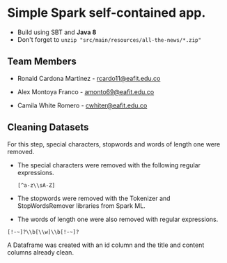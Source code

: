 # Simple Spark self-contained app.
* Build using SBT and **Java 8** 
* Don't forget to `unzip "src/main/resources/all-the-news/*.zip"`

## Team Members
* Ronald Cardona Martínez - rcardo11@eafit.edu.co

* Alex Montoya Franco - amonto69@eafit.edu.co

* Camila White Romero - cwhiter@eafit.edu.co


## Cleaning Datasets
For this step, special characters, stopwords and words of length one were removed.

* The special characters were removed with the following regular expressions.
  ```
  [^a-z\\sA-Z]
  ```

* The stopwords were removed with the Tokenizer and StopWordsRemover libraries from Spark ML.
* The words of length one were also removed with regular expressions.
```
[!-~]?\\b[\\w]\\b[!-~]?
```

A Dataframe was created with an id column and the title and content columns already clean. 
